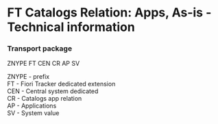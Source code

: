 # FT Catalogs Relation: Apps, As-is - Technical information

### Transport package

ZNYPE FT CEN CR AP SV

ZNYPE - prefix<br>
FT - Fiori Tracker dedicated extension<br>
CEN - Central system dedicated<br>
CR - Catalogs app relation<br>
AP - Applications<br>
SV - System value<br>